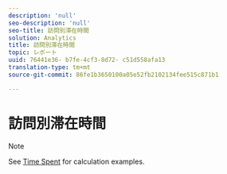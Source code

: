 ```yaml
---
description: 'null'
seo-description: 'null'
seo-title: 訪問別滞在時間
solution: Analytics
title: 訪問別滞在時間
topic: レポート
uuid: 76441e36- b7fe-4cf3-8d72- c51d558afa13
translation-type: tm+mt
source-git-commit: 86fe1b3650100a05e52fb2102134fee515c871b1

---
```



# 訪問別滞在時間

>[!NOTE]
>
>See [Time Spent](../../../components/c-variables/c-metrics/metrics-time-spent.md#concept_1241109A742947C9B73E5E2CA2362559) for calculation examples.

